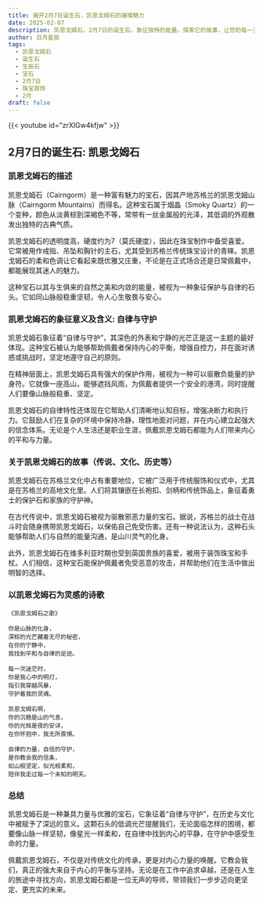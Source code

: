 ```yaml
---
title: 揭开2月7日诞生石，凯恩戈姆石的璀璨魅力
date: 2025-02-07
description: 凯恩戈姆石，2月7日的诞生石，象征独特的能量。探索它的故事，让您的每一天更有意义。
author: 日月星辰
tags:
  - 凯恩戈姆石
  - 诞生石
  - 生辰石
  - 宝石
  - 2月7日
  - 珠宝首饰
  - 2月
draft: false
---
```


{{< youtube id="zrXIGw4kfjw" >}}

## 2月7日的诞生石: 凯恩戈姆石

### 凯恩戈姆石的描述

凯恩戈姆石（Cairngorm）是一种富有魅力的宝石，因其产地苏格兰的凯恩戈姆山脉（Cairngorm Mountains）而得名。这种宝石属于烟晶（Smoky Quartz）的一个变种，颜色从淡黄棕到深褐色不等，常带有一丝金属般的光泽，其低调的外观散发出独特的古典气质。

凯恩戈姆石的透明度高，硬度约为7（莫氏硬度），因此在珠宝制作中备受喜爱。它常被用作戒指、吊坠和胸针的主石，尤其受到苏格兰传统珠宝设计的青睐。凯恩戈姆石的柔和色调让它看起来既优雅又庄重，不论是在正式场合还是日常佩戴中，都能展现其迷人的魅力。

这种宝石以其与生俱来的自然之美和内敛的能量，被视为一种象征保护与自律的石头。它如同山脉般稳重坚韧，令人心生敬畏与安心。

### 凯恩戈姆石的象征意义及含义: 自律与守护

凯恩戈姆石象征着“自律与守护”，其深色的外表和宁静的光芒正是这一主题的最好体现。这种宝石被认为能够帮助佩戴者保持内心的平衡，增强自控力，并在面对诱惑或挑战时，坚定地遵守自己的原则。

在精神层面上，凯恩戈姆石具有强大的保护作用，被视为一种可以驱散负能量的护身符。它就像一座高山，能够遮挡风雨，为佩戴者提供一个安全的港湾，同时提醒人们要像山脉般稳重、坚定。

凯恩戈姆石的自律特性还体现在它帮助人们清晰地认知目标，增强决断力和执行力。它鼓励人们在复杂的环境中保持冷静，理性地面对问题，并在内心建立起强大的信念体系。无论是个人生活还是职业生涯，佩戴凯恩戈姆石都能为人们带来内心的平和与力量。

### 关于凯恩戈姆石的故事（传说、文化、历史等）

凯恩戈姆石在苏格兰文化中占有重要地位，它被广泛用于传统服饰和仪式中，尤其是在苏格兰的高地文化里。人们将其镶嵌在长袍扣、剑柄和传统饰品上，象征着勇士的保护石和家族的守护神。

在古代传说中，凯恩戈姆石被视为驱散邪恶力量的宝石。据说，苏格兰的战士在战斗时会随身携带凯恩戈姆石，以保佑自己免受伤害。还有一种说法认为，这种石头能够帮助人们与自然的能量沟通，是山川灵气的化身。

此外，凯恩戈姆石在维多利亚时期也受到英国贵族的喜爱，被用于装饰珠宝和手杖。人们相信，这种宝石能保护佩戴者免受恶意的攻击，并帮助他们在生活中做出明智的选择。

### 以凯恩戈姆石为灵感的诗歌

	《凯恩戈姆石之歌》
	
	你是山脉的化身，  
	深棕的光芒藏着无尽的秘密，  
	在你的宁静中，  
	我找到平和与自律的足迹。
	
	每一次迷茫时，  
	你是我心中的明灯，  
	指引我穿越风暴，  
	守护着我的灵魂。
	
	凯恩戈姆石啊，  
	你的沉稳是山的气息，  
	你的光辉是夜的安详，  
	在你怀抱中，我无所畏惧。
	
	自律的力量，自信的守护，  
	是你教会我的信条，  
	如山般坚定，似光般柔和，  
	陪伴我走过每一个未知的明天。

### 总结

凯恩戈姆石是一种兼具力量与优雅的宝石，它象征着“自律与守护”，在历史与文化中被赋予了深远的意义。这颗石头的低调光芒提醒我们，无论面临怎样的困境，都要像山脉一样坚韧，像星光一样柔和，在自律中找到内心的平静，在守护中感受生命的力量。

佩戴凯恩戈姆石，不仅是对传统文化的传承，更是对内心力量的唤醒。它教会我们，真正的强大来自于内心的平衡与坚持。无论是在工作中追求卓越，还是在人生的旅途中寻找方向，凯恩戈姆石都是一位无声的导师，带领我们一步步迈向更坚定、更充实的未来。